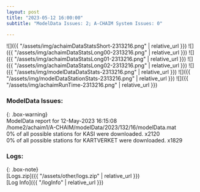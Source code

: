 ```yaml
---
layout: post
title: "2023-05-12 16:00:00"
subtitle: "ModelData Issues: 2; A-CHAIM System Issues: 0"

---
```


![]({{ "/assets/img/achaimDataStatsShort-2313216.png" | relative_url }})
![]({{ "/assets/img/achaimDataStatsLong00-2313216.png" | relative_url }})
![]({{ "/assets/img/achaimDataStatsLong01-2313216.png" | relative_url }})
![]({{ "/assets/img/achaimDataStatsLong02-2313216.png" | relative_url }})
![]({{ "/assets/img/modelDataDataStats-2313216.png" | relative_url }})
![]({{ "/assets/img/modelDataStationStats-2313216.png" | relative_url }})
![]({{ "/assets/img/achaimRunTime-2313216.png" | relative_url }})


### ModelData Issues:  
  
{: .box-warning}  
 ModelData report for 12-May-2023 16:15:08   
 /home2/achaim1/A-CHAIM/modelData/2023/132/16/modelData.mat   
 0% of all possible stations for KASI were downloaded. x2120   
 0% of all possible stations for KARTVERKET were downloaded. x1829   
  


### Logs:  
  
{: .box-note}  
[Logs.zip]({{ "/assets/other/logs.zip" | relative_url }})  
[Log Info]({{ "/logInfo" | relative_url }})  
